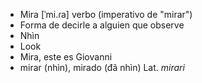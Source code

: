 - Mira	[ˈmi.ɾa]	verbo (imperativo de "mirar")  
- Forma de decirle a alguien que observe
- Nhìn
- Look
- Mira, este es Giovanni
- mirar (nhìn), mirado (đã nhìn)	Lat. *mirari*